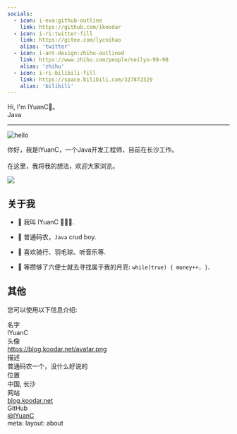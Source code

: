 ```yaml
---
socials:
  - icon: i-eva:github-outline
    link: https://github.com/ikoodar
  - icon: i-ri:twitter-fill
    link: https://gitee.com/lycnihao
    alias: 'twitter'
  - icon: i-ant-design:zhihu-outlined
    link: https://www.zhihu.com/people/neilyo-99-90
    alias: 'zhihu'
  - icon: i-ri-bilibili-fill
    link: https://space.bilibili.com/327872329
    alias: 'bilibili'
---
```


<div flex justify-between items-end>
  <div text-2xl sm:text-4xl font-bold>
    <div>Hi, I'm <span text-c-dark>lYuanC</span>👋。</div>
    <div flex>Java <Developer ml-3 /></div>
    <Links :links="frontmatter.socials" mt-5/>
  </div>
  <div 
    class="p-1 mb-1 border border-c rounded-full hidden md:block"
    shadow="[inset_0_0_10px_#000000] slate-200 dark:slate-800"
  >
    <FlipImage class="!w-40" src="/avatar.png" alt="avatar" />
  </div>
</div>

---

<div grid="~ cols-4" gap-3 lt-md:grid-cols-3>
  <div lt-md:hidden flex justify-center items-center col-span-1>
    <img rounded-md w-160px src="/images/home/hello.png" alt="hello">
  </div>
  <p col-span-3>
    你好，我是<span text-c-dark>lYuanC</span>，一个Java开发工程师，目前在长沙工作。<br/><br/>
    在这里，我将我的想法，欢迎大家浏览。
  </p>
</div>

![](/images/home/bg.jpg)

## 关于我

- 🥰 我叫 lYuanC 🧑🏻‍💻.

- 👾 普通码农，`Java` crud boy.

- 🚀 喜欢骑行、羽毛球、听音乐等.

- 🍔 等攒够了六便士就去寻找属于我的月亮: `while(true) { money++; }`.

## 其他

您可以使用以下信息介绍:

<div grid="~ cols-[max-content_1fr] gap-1" border-c-dark border-1 p-3 rounded-md>
  <div text-right pr2 op50 font-bold>名字</div>
  <TextCopy>lYuanC</TextCopy>

  <div text-right pr2 op50 font-bold>头像</div>
  <div><a href="https://koodar.net/avatar.png" target="_blank">https://blog.koodar.net/avatar.png</a></div>

  <div text-right pr2 op50 font-bold>描述</div>
  <TextCopy>普通码农一个，没什么好说的</TextCopy>

  <div text-right pr2 op50 font-bold>位置</div>
  <TextCopy>中国, 长沙</TextCopy>

  <div text-right pr2 op50 font-bold>网站</div>
  <TextCopy><a href="https://blog.koodar.net" target="_blank">blog.koodar.net</a></TextCopy>

  <div text-right pr2 op50 font-bold>GitHub</div>
  <TextCopy><a href="https://github.com/ikoodar" target="_blank">@lYuanC</a></TextCopy>
</div>



<route lang="yaml">
meta: 
  layout: about
</route>

